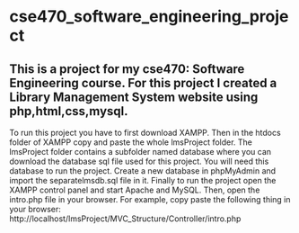 # cse470_software_engineering_project
## This is a project for my cse470: Software Engineering course. For this project I created a Library Management System website using php,html,css,mysql.

To run this project you have to first download XAMPP. 
Then in the htdocs folder of XAMPP copy and paste the whole lmsProject folder.
The lmsProject folder contains a subfolder named database where you can download the database sql file used for this project. You will need this database to run the project.
Create a new database in phpMyAdmin and import the separatelmsdb.sql file in it.
Finally to run the project open the XAMPP control panel and start Apache and MySQL. 
Then, open the intro.php file in your browser. For example, copy paste the following thing in your browser: http://localhost/lmsProject/MVC_Structure/Controller/intro.php
